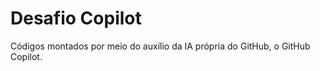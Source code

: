 <h1>Desafio Copilot</h1>
Códigos montados por meio do auxílio da IA própria do GitHub, o GitHub Copilot.
